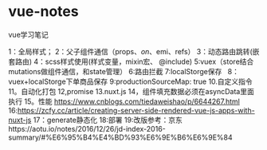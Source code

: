 # vue-notes
vue学习笔记

1：全局样式；
2：父子组件通信（props、$on、$emi、refs）
3：动态路由跳转(嵌套路由)
4：scss样式使用(样式变量，mixin宏、 @include)
5:vuex（store结合mutations做组件通信，和state管理）
6:路由拦截
7:localStorge保存  
8：vuex+localStorge下单商品保存
9:productionSourceMap: true
10.自定义指令
11。自动化打包
12,promise
13.nuxt.js
14，组件填充数据必须在asyncData里面执行
15。性能 https://www.cnblogs.com/tiedaweishao/p/6644267.html
16:https://zcfy.cc/article/creating-server-side-rendered-vue-js-apps-with-nuxt-js
17：generate静态化
18:部署
19:改版参考：京东https://aotu.io/notes/2016/12/26/jd-index-2016-summary/#%E6%95%B4%E4%BD%93%E6%9E%B6%E6%9E%84
